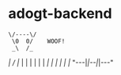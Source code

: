 # adogt-backend
  


    \/----\/
     \0  0/    WOOF!
     _\  /_
   _|  \/  |_
  | | |  | | |
 _| | |  | | |_
"---|_|--|_|---"
	

